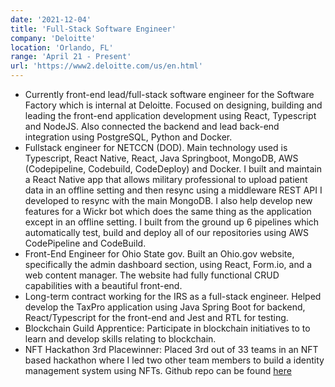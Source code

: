 ```yaml
---
date: '2021-12-04'
title: 'Full-Stack Software Engineer'
company: 'Deloitte'
location: 'Orlando, FL'
range: 'April 21 - Present'
url: 'https://www2.deloitte.com/us/en.html'
---
```


- Currently front-end lead/full-stack software engineer for the Software Factory which is internal at Deloitte. Focused on designing, building and leading the front-end application development using React, Typescript and NodeJS. Also connected the backend and lead back-end integration using PostgreSQL, Python and Docker.
- Fullstack engineer for NETCCN (DOD). Main technology used is Typescript, React Native, React, Java Springboot, MongoDB, AWS (Codepipeline, Codebuild, CodeDeploy) and Docker. I built and maintain a React Native app that allows military professional to upload patient data in an offline setting and then resync using a middleware REST API I developed to resync with the main MongoDB. I also help develop new features for a Wickr bot which does the same thing as the application except in an offline setting. I built from the ground up 6 pipelines which automatically test, build and deploy all of our repositories using AWS CodePipeline and CodeBuild.
- Front-End Engineer for Ohio State gov. Built an Ohio.gov website, specifically the admin dashboard section, using React, Form.io, and a web content manager. The website had fully functional CRUD capabilities with a beautiful front-end.
- Long-term contract working for the IRS as a full-stack engineer. Helped develop the TaxPro application using Java Spring Boot for backend, React/Typescript for the front-end and Jest and RTL for testing.
- Blockchain Guild Apprentice: Participate in blockchain initiatives to to learn and develop skills relating to blockchain.
- NFT Hackathon 3rd Placewinner: Placed 3rd out of 33 teams in an NFT based hackathon where I led two other team members to build a identity management system using NFTs. Github repo can be found [here](https://github.com/XavierElon/bit-of-tech)
